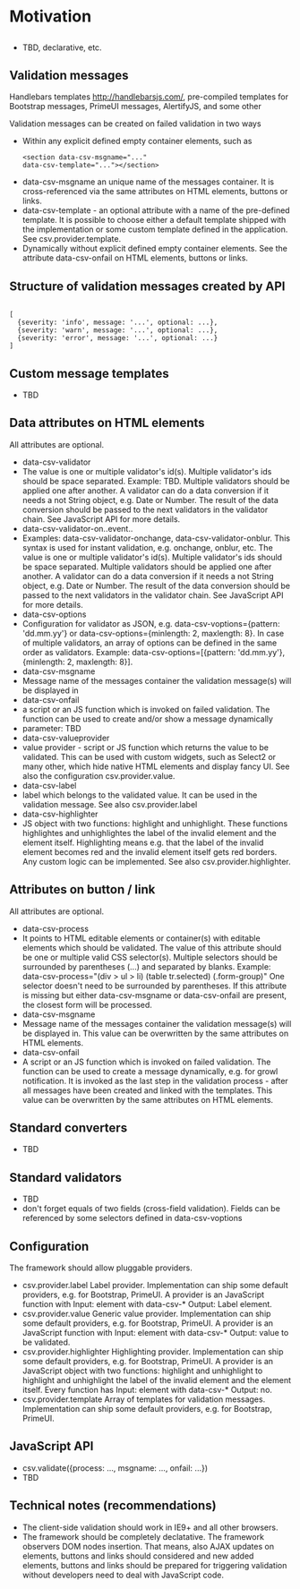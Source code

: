 # Motivation

##
- TBD, declarative, etc.

## Validation messages
Handlebars templates http://handlebarsjs.com/, pre-compiled templates for Bootstrap messages, PrimeUI messages, AlertifyJS, and some other

Validation messages can be created on failed validation in two ways
- Within any explicit defined empty container elements, such as <pre><code>&lt;section data-csv-msgname=&quot;...&quot; data-csv-template=&quot;...&quot;&gt;&lt;/section&gt;</code></pre>
 - data-csv-msgname an unique name of the messages container. It is cross-referenced via the same attributes on HTML elements, buttons or links. 
 - data-csv-template - an optional attribute with a name of the pre-defined template. It is possible to choose either a default template shipped with the implementation or some custom template defined in the application. See csv.provider.template.
- Dynamically without explicit defined empty container elements. See the attribute data-csv-onfail on HTML elements, buttons or links.

## Structure of validation messages created by API
<pre><code>
[
  {severity: 'info', message: '...', optional: ...},
  {severity: 'warn', message: '...', optional: ...},
  {severity: 'error', message: '...', optional: ...}
]
</code></pre>

## Custom message templates
- TBD

## Data attributes on HTML elements
All attributes are optional.
- data-csv-validator
 - The value is one or multiple validator's id(s). Multiple validator's ids should be space separated. Example: TBD. Multiple validators should be applied one after another. A validator can do a data conversion if it needs a not String object, e.g. Date or Number. The result of the data conversion should be passed to the next validators in the validator chain. See JavaScript API for more details.
- data-csv-validator-on..event..
 - Examples: data-csv-validator-onchange, data-csv-validator-onblur. This syntax is used for instant validation, e.g. onchange, onblur, etc. The value is one or multiple validator's id(s). Multiple validator's ids should be space separated. Multiple validators should be applied one after another. A validator can do a data conversion if it needs a not String object, e.g. Date or Number. The result of the data conversion should be passed to the next validators in the validator chain. See JavaScript API for more details.
- data-csv-options
 - Configuration for validator as JSON, e.g. data-csv-voptions={pattern: 'dd.mm.yy'} or data-csv-options={minlength: 2, maxlength: 8}. In case of multiple validators, an array of options can be defined in the same order as validators. Example: data-csv-options=[{pattern: 'dd.mm.yy'}, {minlength: 2, maxlength: 8}]. 
- data-csv-msgname
 - Message name of the messages container the validation message(s) will be displayed in
- data-csv-onfail
 - a script or an JS function which is invoked on failed validation. The function can be used to create and/or show a message dynamically
 - parameter: TBD
- data-csv-valueprovider
 - value provider - script or JS function which returns the value to be validated. This can be used with custom widgets, such as Select2 or many other, which hide native HTML elements and display fancy UI. See also the configuration csv.provider.value.
- data-csv-label
 - label which belongs to the validated value. It can be used in the validation message. See also csv.provider.label
- data-csv-highlighter
 - JS object with two functions: highlight and unhighlight. These functions highlightes and unhighlightes the label of the invalid element and the element itself. Highlighting means e.g. that the label of the invalid element becomes red and the invalid element itself gets red borders. Any custom logic can be implemented. See also csv.provider.highlighter.
 
## Attributes on button / link
All attributes are optional.
- data-csv-process
 - It points to HTML editable elements or container(s) with editable elements which should be validated. The value of this attribute should be one or multiple valid CSS selector(s). Multiple selectors should be surrounded by parentheses (...) and separated by blanks. Example: data-csv-process="(div > ul > li) (table tr.selected) (.form-group)" One selector doesn't need to be surrounded by parentheses. If this attribute is missing but either data-csv-msgname or data-csv-onfail are present, the closest form will be processed.
- data-csv-msgname
 - Message name of the messages container the validation message(s) will be displayed in. This value can be overwritten by the same attributes on HTML elements.
- data-csv-onfail
 - A script or an JS function which is invoked on failed validation. The function can be used to create a message dynamically, e.g. for growl notification. It is invoked as the last step in the validation process - after all messages have been created and linked with the templates. This value can be overwritten by the same attributes on HTML elements.

## Standard converters
- TBD

## Standard validators
- TBD
- don't forget equals of two fields (cross-field validation). Fields can be referenced by some selectors defined in data-csv-voptions
 
## Configuration
The framework should allow pluggable providers.
 - csv.provider.label Label provider. Implementation can ship some default providers, e.g. for Bootstrap, PrimeUI. A provider is an JavaScript function with Input: element with data-csv-* Output: Label element.
 - csv.provider.value Generic value provider. Implementation can ship some default providers, e.g. for Bootstrap, PrimeUI. A provider is an JavaScript function with Input: element with data-csv-* Output: value to be validated.
 - csv.provider.highlighter Highlighting provider. Implementation can ship some default providers, e.g. for Bootstrap, PrimeUI. A provider is an JavaScript object with two functions: highlight and unhighlight to highlight and unhighlight the label of the invalid element and the element itself. Every function has Input: element with data-csv-* Output: no.
 - csv.provider.template Array of templates for validation messages. Implementation can ship some default providers, e.g. for Bootstrap, PrimeUI.
 
## JavaScript API
 - csv.validate({process: ..., msgname: ..., onfail: ...})
 - TBD

## Technical notes (recommendations)
 - The client-side validation should work in IE9+ and all other browsers.
 - The framework should be completely declatative. The framework observers DOM nodes insertion. That means, also AJAX updates on elements, buttons and links should considered and new added elements, buttons and links should be prepared for triggering validation without developers need to deal with JavaScript code.
